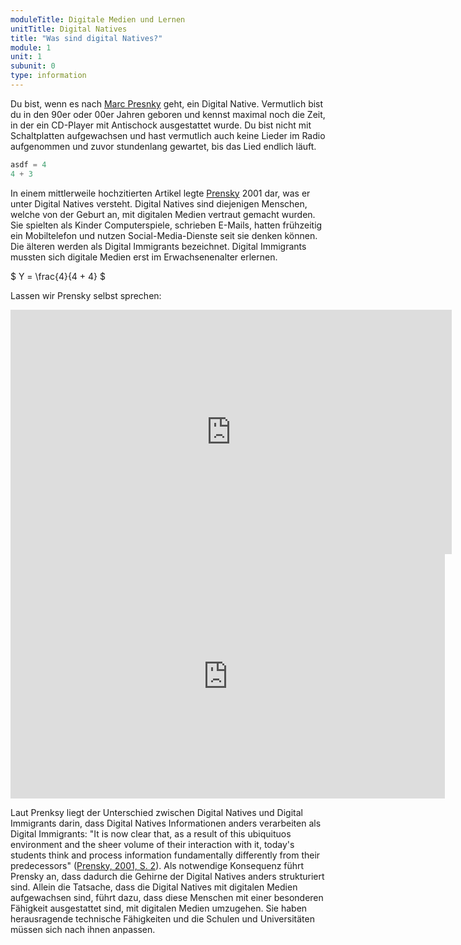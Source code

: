 ```yaml
---
moduleTitle: Digitale Medien und Lernen
unitTitle: Digital Natives
title: "Was sind digital Natives?"
module: 1
unit: 1
subunit: 0
type: information
---
```


Du bist, wenn es nach [Marc Presnky](https://en.wikipedia.org/wiki/Marc_Prensky) geht, ein Digital Native. Vermutlich bist du in den 90er oder 00er Jahren geboren und kennst maximal noch die Zeit, in der ein CD-Player mit Antischock ausgestattet wurde. Du bist nicht mit Schaltplatten aufgewachsen und hast vermutlich auch keine Lieder im Radio aufgenommen und zuvor stundenlang gewartet, bis das Lied endlich läuft. 

```python
asdf = 4
4 + 3
```

In einem mittlerweile hochzitierten Artikel legte [Prensky](https://www.emeraldinsight.com/doi/pdfplus/10.1108/10748120110424816) 2001 dar, was er unter Digital Natives versteht. Digital Natives sind diejenigen Menschen, welche von der Geburt an, mit digitalen Medien vertraut gemacht wurden. Sie spielten als Kinder Computerspiele, schrieben E-Mails, hatten frühzeitig ein Mobiltelefon und nutzen Social-Media-Dienste seit sie denken können. Die älteren werden als Digital Immigrants bezeichnet. Digital Immigrants mussten sich digitale Medien erst im Erwachsenenalter erlernen. 


$
Y = \frac{4}{4 + 4}
$

Lassen wir Prensky selbst sprechen: 

<iframe width="706" height="391" src="https://www.youtube.com/embed/jRR76Mz9NII" frameborder="0" allow="accelerometer; autoplay; encrypted-media; gyroscope; picture-in-picture" allowfullscreen></iframe>

<iframe width="695" height="391" src="https://www.youtube.com/embed/Q-sqIkKZ1N4" frameborder="0" allow="accelerometer; autoplay; encrypted-media; gyroscope; picture-in-picture" allowfullscreen></iframe>

Laut Prenksy liegt der Unterschied zwischen Digital Natives und Digital Immigrants darin, dass Digital Natives Informationen anders verarbeiten als Digital Immigrants: "It is now clear that, as a result of this ubiquituos environment and the sheer volume of their interaction with it, today's students think and process information fundamentally differently from their predecessors" ([Prensky, 2001, S. 2](https://www.emeraldinsight.com/doi/pdfplus/10.1108/10748120110424816)). Als notwendige Konsequenz führt Prensky an, dass dadurch die Gehirne der Digital Natives anders strukturiert sind. Allein die Tatsache, dass die Digital Natives mit digitalen Medien aufgewachsen sind, führt dazu, dass diese Menschen mit einer besonderen Fähigkeit ausgestattet sind, mit digitalen Medien umzugehen. Sie haben herausragende technische Fähigkeiten und die Schulen und Universitäten müssen sich nach ihnen anpassen. 


